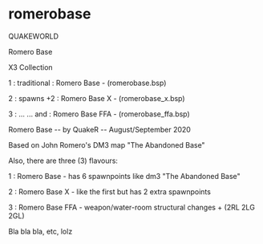 # romerobase

QUAKEWORLD

Romero Base

X3 Collection

1 : traditional : Romero Base     - (romerobase.bsp)

2 : spawns +2   : Romero Base X   - (romerobase_x.bsp)

3 : ... ... and : Romero Base FFA - (romerobase_ffa.bsp)


Romero Base -- by QuakeR -- August/September 2020

Based on John Romero's DM3 map "The Abandoned Base"


Also, there are three (3) flavours:

1 : Romero Base     - has 6 spawnpoints like dm3 "The Abandoned Base"

2 : Romero Base X   - like the first but has 2 extra spawnpoints

3 : Romero Base FFA - weapon/water-room structural changes + (2RL 2LG 2GL)

Bla bla bla, etc, lolz

